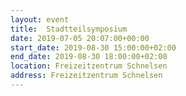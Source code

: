 ```yaml
---
layout: event
title:  Stadtteilsymposium
date: 2019-07-05 20:07:00+00:00
start_date: 2019-08-30 15:00:00+02:00
end_date: 2019-08-30 18:00:00+02:00
location: Freizeitzentrum Schnelsen
address: Freizeitzentrum Schnelsen
---
```

